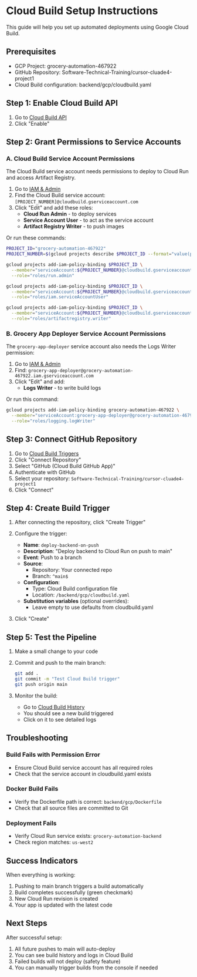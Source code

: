 # Cloud Build Setup Instructions

This guide will help you set up automated deployments using Google Cloud Build.

## Prerequisites
- GCP Project: grocery-automation-467922
- GitHub Repository: Software-Technical-Training/cursor-cluade4-project1
- Cloud Build configuration: backend/gcp/cloudbuild.yaml

## Step 1: Enable Cloud Build API

1. Go to [Cloud Build API](https://console.cloud.google.com/apis/library/cloudbuild.googleapis.com)
2. Click "Enable"

## Step 2: Grant Permissions to Service Accounts

### A. Cloud Build Service Account Permissions

The Cloud Build service account needs permissions to deploy to Cloud Run and access Artifact Registry.

1. Go to [IAM & Admin](https://console.cloud.google.com/iam-admin/iam)
2. Find the Cloud Build service account: `[PROJECT_NUMBER]@cloudbuild.gserviceaccount.com`
3. Click "Edit" and add these roles:
   - **Cloud Run Admin** - to deploy services
   - **Service Account User** - to act as the service account
   - **Artifact Registry Writer** - to push images

Or run these commands:
```bash
PROJECT_ID="grocery-automation-467922"
PROJECT_NUMBER=$(gcloud projects describe $PROJECT_ID --format="value(projectNumber)")

gcloud projects add-iam-policy-binding $PROJECT_ID \
  --member="serviceAccount:${PROJECT_NUMBER}@cloudbuild.gserviceaccount.com" \
  --role="roles/run.admin"

gcloud projects add-iam-policy-binding $PROJECT_ID \
  --member="serviceAccount:${PROJECT_NUMBER}@cloudbuild.gserviceaccount.com" \
  --role="roles/iam.serviceAccountUser"

gcloud projects add-iam-policy-binding $PROJECT_ID \
  --member="serviceAccount:${PROJECT_NUMBER}@cloudbuild.gserviceaccount.com" \
  --role="roles/artifactregistry.writer"
```

### B. Grocery App Deployer Service Account Permissions

The `grocery-app-deployer` service account also needs the Logs Writer permission:

1. Go to [IAM & Admin](https://console.cloud.google.com/iam-admin/iam)
2. Find: `grocery-app-deployer@grocery-automation-467922.iam.gserviceaccount.com`
3. Click "Edit" and add:
   - **Logs Writer** - to write build logs

Or run this command:
```bash
gcloud projects add-iam-policy-binding grocery-automation-467922 \
  --member="serviceAccount:grocery-app-deployer@grocery-automation-467922.iam.gserviceaccount.com" \
  --role="roles/logging.logWriter"
```

## Step 3: Connect GitHub Repository

1. Go to [Cloud Build Triggers](https://console.cloud.google.com/cloud-build/triggers)
2. Click "Connect Repository"
3. Select "GitHub (Cloud Build GitHub App)"
4. Authenticate with GitHub
5. Select your repository: `Software-Technical-Training/cursor-cluade4-project1`
6. Click "Connect"

## Step 4: Create Build Trigger

1. After connecting the repository, click "Create Trigger"
2. Configure the trigger:
   - **Name**: `deploy-backend-on-push`
   - **Description**: "Deploy backend to Cloud Run on push to main"
   - **Event**: Push to a branch
   - **Source**: 
     - Repository: Your connected repo
     - Branch: `^main$`
   - **Configuration**:
     - Type: Cloud Build configuration file
     - Location: `/backend/gcp/cloudbuild.yaml`
   - **Substitution variables** (optional overrides):
     - Leave empty to use defaults from cloudbuild.yaml

3. Click "Create"

## Step 5: Test the Pipeline

1. Make a small change to your code
2. Commit and push to the main branch:
   ```bash
   git add .
   git commit -m "Test Cloud Build trigger"
   git push origin main
   ```

3. Monitor the build:
   - Go to [Cloud Build History](https://console.cloud.google.com/cloud-build/builds)
   - You should see a new build triggered
   - Click on it to see detailed logs

## Troubleshooting

### Build Fails with Permission Error
- Ensure Cloud Build service account has all required roles
- Check that the service account in cloudbuild.yaml exists

### Docker Build Fails
- Verify the Dockerfile path is correct: `backend/gcp/Dockerfile`
- Check that all source files are committed to Git

### Deployment Fails
- Verify Cloud Run service exists: `grocery-automation-backend`
- Check region matches: `us-west2`

## Success Indicators

When everything is working:
1. Pushing to main branch triggers a build automatically
2. Build completes successfully (green checkmark)
3. New Cloud Run revision is created
4. Your app is updated with the latest code

## Next Steps

After successful setup:
1. All future pushes to main will auto-deploy
2. You can see build history and logs in Cloud Build
3. Failed builds will not deploy (safety feature)
4. You can manually trigger builds from the console if needed